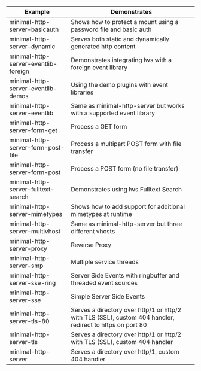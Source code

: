 |Example|Demonstrates|
---|---
minimal-http-server-basicauth|Shows how to protect a mount using a password file and basic auth
minimal-http-server-dynamic|Serves both static and dynamically generated http content
minimal-http-server-eventlib-foreign|Demonstrates integrating lws with a foreign event library
minimal-http-server-eventlib-demos|Using the demo plugins with event libraries
minimal-http-server-eventlib|Same as minimal-http-server but works with a supported event library
minimal-http-server-form-get|Process a GET form
minimal-http-server-form-post-file|Process a multipart POST form with file transfer
minimal-http-server-form-post|Process a POST form (no file transfer)
minimal-http-server-fulltext-search|Demonstrates using lws Fulltext Search
minimal-http-server-mimetypes|Shows how to add support for additional mimetypes at runtime
minimal-http-server-multivhost|Same as minimal-http-server but three different vhosts
minimal-http-server-proxy|Reverse Proxy
minimal-http-server-smp|Multiple service threads
minimal-http-server-sse-ring|Server Side Events with ringbuffer and threaded event sources
minimal-http-server-sse|Simple Server Side Events
minimal-http-server-tls-80|Serves a directory over http/1 or http/2 with TLS (SSL), custom 404 handler, redirect to https on port 80
minimal-http-server-tls|Serves a directory over http/1 or http/2 with TLS (SSL), custom 404 handler
minimal-http-server|Serves a directory over http/1, custom 404 handler

